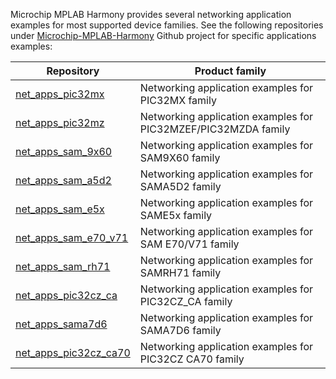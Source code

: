 Microchip MPLAB Harmony provides several networking application examples for most supported device families. See the following repositories under [Microchip-MPLAB-Harmony](https://github.com/Microchip-MPLAB-Harmony) Github project for specific applications examples:

| Repository | Product family |
| ---------- | -------------- |
| [net_apps_pic32mx](https://github.com/Microchip-MPLAB-Harmony/net_apps_pic32mx) | Networking application examples for PIC32MX family |
| [net_apps_pic32mz](https://github.com/Microchip-MPLAB-Harmony/net_apps_pic32mz) | Networking application examples for PIC32MZEF/PIC32MZDA family |
| [net_apps_sam_9x60](https://github.com/Microchip-MPLAB-Harmony/net_apps_sam_9x60) | Networking application examples for SAM9X60 family |
| [net_apps_sam_a5d2](https://github.com/Microchip-MPLAB-Harmony/net_apps_sam_a5d2) | Networking application examples for SAMA5D2 family |
| [net_apps_sam_e5x](https://github.com/Microchip-MPLAB-Harmony/net_apps_sam_e5x) | Networking application examples for SAME5x family|
| [net_apps_sam_e70_v71](https://github.com/Microchip-MPLAB-Harmony/net_apps_sam_e70_v71) | Networking application examples for SAM E70/V71 family |
| [net_apps_sam_rh71](https://github.com/Microchip-MPLAB-Harmony/net_apps_sam_rh71) | Networking application examples for SAMRH71 family |
| [net_apps_pic32cz_ca](https://github.com/Microchip-MPLAB-Harmony/net_apps_pic32cz_ca) | Networking application examples for PIC32CZ_CA family |
| [net_apps_sama7d6](https://github.com/Microchip-MPLAB-Harmony/net_apps_sama7d6) | Networking application examples for SAMA7D6 family |
| [net_apps_pic32cz_ca70](https://github.com/Microchip-MPLAB-Harmony/net_apps_pic32cz_ca70) | Networking application examples for PIC32CZ CA70 family |

